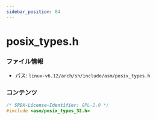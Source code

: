 ```yaml
---
sidebar_position: 84
---
```

# posix_types.h

### ファイル情報

- パス: `linux-v6.12/arch/sh/include/asm/posix_types.h`

### コンテンツ

```h
/* SPDX-License-Identifier: GPL-2.0 */
#include <asm/posix_types_32.h>

```
